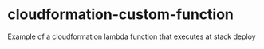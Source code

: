#  cloudformation-custom-function
Example of a cloudformation lambda function that executes at stack deploy
